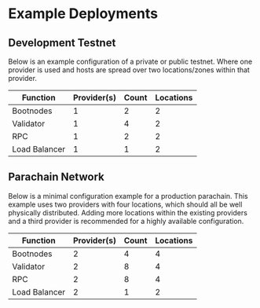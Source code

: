 # Example Deployments

## Development Testnet

Below is an example configuration of a private or public testnet. Where one provider is used and hosts are spread over two locations/zones within that provider.

| Function      | Provider(s) | Count | Locations |
| ------------- | ----------- | ----- | --------- |
| Bootnodes     | 1           | 2     | 2         |
| Validator     | 1           | 4     | 2         |
| RPC           | 1           | 2     | 2         |
| Load Balancer | 1           | 1     | 2         |

## Parachain Network

Below is a minimal configuration example for a production parachain. This example uses two providers with four locations, which should all be well physically distributed. Adding more locations within the existing providers and a third provider is recommended for a highly available configuration.

| Function      | Provider(s) | Count | Locations |
| ------------- | ----------- | ----- | --------- |
| Bootnodes     | 2           | 4     | 4         |
| Validator     | 2           | 8     | 4         |
| RPC           | 2           | 8     | 4         |
| Load Balancer | 2           | 1     | 2         |
